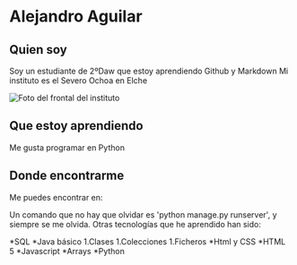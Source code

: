 <!---
AlejandroAS01/AlejandroAS01 is a ✨ special ✨ repository because its `README.md` (this file) appears on your GitHub profile.
You can click the Preview link to take a look at your changes.
--->
# Alejandro Aguilar
## Quien soy
Soy un estudiante de 2ºDaw que estoy aprendiendo Github y Markdown
Mi instituto es el Severo Ochoa en Elche

![Foto del frontal del instituto](https://www.fpelx.es/wp-content/uploads/2021/02/WhatsApp-Image-2021-05-21-at-20.30.246.jpeg)
## Que estoy aprendiendo
Me gusta programar en Python
## Donde encontrarme
Me puedes encontrar en:


Un comando que no hay que olvidar es 'python manage.py runserver', y siempre se me olvida.
Otras tecnologías que he aprendido han sido:

*SQL
*Java básico
  1.Clases
  1.Colecciones
  1.Ficheros
*Html y CSS
  *HTML 5
*Javascript
  *Arrays
*Python

